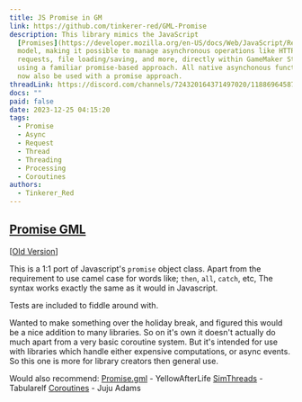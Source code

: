 ```yaml
---
title: JS Promise in GM
link: https://github.com/tinkerer-red/GML-Promise
description: This library mimics the JavaScript
  [Promises](https://developer.mozilla.org/en-US/docs/Web/JavaScript/Reference/Global_Objects/Promise)
  model, making it possible to manage asynchronous operations like HTTP
  requests, file loading/saving, and more, directly within GameMaker Studio
  using a familiar promise-based approach. All native asynchonous functions can
  now also be used with a promise approach.
threadLink: https://discord.com/channels/724320164371497020/1188696458732511283
docs: ""
paid: false
date: 2023-12-25 04:15:20
tags:
  - Promise
  - Async
  - Request
  - Thread
  - Threading
  - Processing
  - Coroutines
authors:
  - Tinkerer_Red
---
```

## [Promise GML](https://github.com/tinkerer-red/GML-Promise)
[[Old Version](https://gist.github.com/tinkerer-red/49bb859723afdd5c3c89fe836009f7cc)]

This is a 1:1 port of Javascript's `promise` object class. Apart from the requirement to use camel case for words like; `then`, `all`, `catch`, etc, The syntax works exactly the same as it would in Javascript.

Tests are included to fiddle around with.

Wanted to make something over the holiday break, and figured this would be a nice addition to many libraries. So on it's own it doesn't actually do much apart from a very basic coroutine system. But it's intended for use with libraries which handle either expensive computations, or async events. So this one is more for library creators then general use.

Would also recommend:
[Promise.gml](https://github.com/YAL-GameMaker/Promise.gml) - YellowAfterLife
[SimThreads](https://github.com/tabularelf/SimThreads) - Tabularelf
[Coroutines](https://github.com/jujuadams/coroutines) - Juju Adams